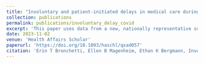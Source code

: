 ```yaml
---
title: "Involuntary and patient-initiated delays in medical care during the COVID-19 pandemic"
collection: publications
permalink: publications/involuntary_delay_covid
excerpt: 'This paper uses data from a new, nationally representative survey to study delays in non–COVID-related medical care among US adults during the COVID-19 pandemic. We expand on prior research by taking a comprehensive look at the many reasons patients may have experienced delays in medical care and by studying the longer-run implications of these delays for patients’ self-reported health, use of telemedicine, feelings of regret, and likelihood of delaying care again in the future. Classifying delays in care broadly as involuntary (those due to availability or “supply-side” constraints) or patient-initiated (those due to patient concerns or “demand-side” constraints), we document important differences across demographic groups in the propensity to delay care for these reasons. In contrast to most prior work on this topic, our analyses can disentangle differences in the likelihood of delaying care from differences in pre-pandemic care-seeking behavior. We also demonstrate that the types of medical care that were delayed during the pandemic differed based on whether the delay was involuntary or patient-initiated, as did the duration of the delays and their associations with self-reported health, telemedicine use, and feelings of regret.'
date: 2023-11-02
venue: 'Health Affairs Scholar'
paperurl: 'https://doi.org/10.1093/haschl/qxad057'
citation: 'Erin T Bronchetti, Ellen B Magenheim, Ethan K Bergmann, Involuntary and patient-initiated delays in medical care during the COVID-19 pandemic, Health Affairs Scholar, Volume 1, Issue 5, November 2023, qxad057, '
---
```

